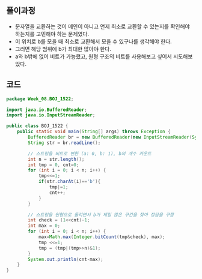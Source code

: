 ## 풀이과정

- 문자열을 교환하는 것이 메인이 아니고 언제 최소로 교환할 수 있는지를 확인해야 하는지를 고민해야 하는 문제였다.
- 이 위치로 b를 모을 때 최소로 교환해서 모을 수 있구나를 생각해야 한다.
- 그러면 해당 범위에 b가 최대한 많아야 한다.
- a와 b밖에 없어 비트가 가능했고, 원형 구조의 비트를 사용해보고 싶어서 시도해보았다.

## 코드

```java
package Week_08.BOJ_1522;

import java.io.BufferedReader;
import java.io.InputStreamReader;

public class BOJ_1522 {
    public static void main(String[] args) throws Exception {
        BufferedReader br = new BufferedReader(new InputStreamReader(System.in));
        String str = br.readLine();

        // 스트링을 비트로 변환 (a: 0, b: 1), b의 개수 카운트
        int n = str.length();
        int tmp = 0, cnt=0;
        for (int i = 0; i < n; i++) {
            tmp<<=1;
            if(str.charAt(i)=='b'){
                tmp|=1;
                cnt++;
            }
        }

        // 스트링을 원형으로 돌리면서 b가 제일 많은 구간을 찾아 정답을 구함
        int check = (1<<cnt)-1;
        int max = 0;
        for (int i = 0; i < n; i++) {
            max=Math.max(Integer.bitCount(tmp&check), max);
            tmp <<=1;
            tmp = (tmp|(tmp>>n)&1);
        }
        System.out.println(cnt-max);
    }
}
```